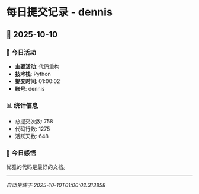 # 每日提交记录 - dennis

## 📅 2025-10-10

### 🎯 今日活动
- **主要活动**: 代码重构
- **技术栈**: Python
- **提交时间**: 01:00:02
- **账号**: dennis

### 📊 统计信息
- 总提交次数: 758
- 代码行数: 1275
- 活跃天数: 648

### 💭 今日感悟
优雅的代码是最好的文档。

---
*自动生成于 2025-10-10T01:00:02.313858*
